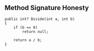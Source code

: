 ## Method Signature Honesty

    public int? Divide(int a, int b)
    {
        if (b == 0)
            return null;

        return a / b;
    }
